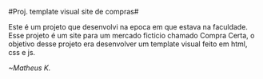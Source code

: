 #Proj. template visual site de compras#

Este é um projeto que desenvolvi na epoca em que estava na faculdade. Esse projeto é um site para um mercado ficticio chamado Compra Certa, o objetivo desse projeto era desenvolver um template visual feito em html, css e js.

*~Matheus K.*
